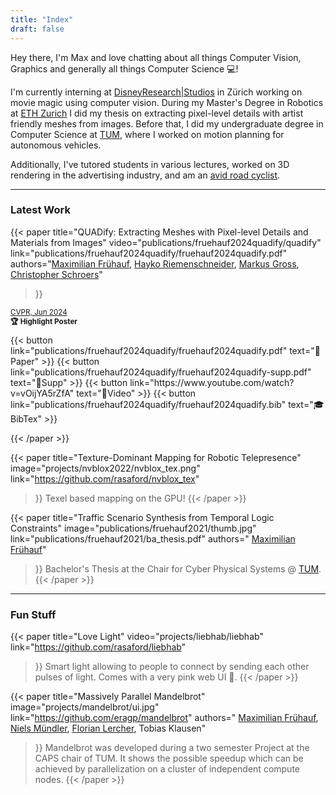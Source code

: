 ```yaml
---
title: "Index"
draft: false
---
```



Hey there, I'm Max and love chatting about all things Computer Vision, Graphics and generally all things Computer Science 💻!

I'm currently interning at [DisneyResearch|Studios](https://studios.disneyresearch.com/) in Zürich working on movie magic using computer vision.
During my Master's Degree in Robotics at [ETH Zurich](https://ethz.ch) I did my thesis on extracting pixel-level details with artist friendly meshes from images.
Before that, I did my undergraduate degree in Computer Science at [TUM](https://tum.de), where I worked on motion planning for autonomous vehicles.

Additionally, I've tutored students in various lectures, worked on 3D rendering in the advertising industry, and am an [avid road cyclist](fun/cycling.jpg).

____

### Latest Work

{{< paper   title="QUADify: Extracting Meshes with Pixel-level Details and Materials from Images"
            video="publications/fruehauf2024quadify/quadify"
            link="publications/fruehauf2024quadify/fruehauf2024quadify.pdf"
            authors="<a href='.'>Maximilian Frühauf</a>, <a href='https://studios.disneyresearch.com/people/hayko-riemenschneider/'>Hayko Riemenschneider</a>, <a href='https://cgl.ethz.ch/people/grossm/'>Markus Gross</a>, <a href='https://studios.disneyresearch.com/people/christopher-schroers/'>Christopher Schroers</a>"

>}}

<small>
    <a href="https://cvpr.thecvf.com/virtual/2024/poster/30511">CVPR, Jun 2024</a><br/>
    <strong>🏆 Highlight Poster</strong>
</small>

<div style="margin-top:10px;">
    {{< button link="publications/fruehauf2024quadify/fruehauf2024quadify.pdf" text="📄Paper" >}}
    {{< button link="publications/fruehauf2024quadify/fruehauf2024quadify-supp.pdf" text="📄Supp" >}}
    {{< button link="https://www.youtube.com/watch?v=vOijYA5rZfA" text="🎥Video" >}}
    {{< button link="publications/fruehauf2024quadify/fruehauf2024quadify.bib" text="🎓BibTex" >}}
</div>

<!-- Master's Thesis at <a href="https://studios.disneyresearch.com">DisneyResearch|Studios</a> -->
{{< /paper >}}

{{< paper   title="Texture-Dominant Mapping for Robotic Telepresence"
            image="projects/nvblox2022/nvblox_tex.png"
            link="https://github.com/rasaford/nvblox_tex"
>}}
Texel based mapping on the GPU!
{{< /paper >}}

{{< paper   title="Traffic Scenario Synthesis from Temporal Logic Constraints"
            image="publications/fruehauf2021/thumb.jpg"
            link="publications/fruehauf2021/ba_thesis.pdf"
            authors=" <a href='.'>Maximilian Frühauf</a>"
>}}
Bachelor's Thesis at the Chair for Cyber Physical Systems @ <a href="https://tum.de">TUM</a>.
{{< /paper >}}

____

### Fun Stuff

{{< paper   title="Love Light"
            video="projects/liebhab/liebhab"
            link="https://github.com/rasaford/liebhab"
>}}
Smart light allowing to people to connect by sending each other pulses of light.
Comes with a very pink web UI 🩷.
{{< /paper >}}


{{< paper   title="Massively Parallel Mandelbrot"
            image="projects/mandelbrot/ui.jpg"
            link="https://github.com/eragp/mandelbrot"
            authors=" <a href='.'>Maximilian Frühauf</a>, <a href='https://nielstron.de/'>Niels Mündler</a>, <a href='https://www.ce.cit.tum.de/cps/members/florian-lercher-msc/'>Florian Lercher</a>, Tobias Klausen"
>}}
Mandelbrot was developed during a two semester Project at the CAPS chair of TUM. It shows the possible speedup which can be achieved by parallelization on a cluster of independent compute nodes.
{{< /paper >}}
